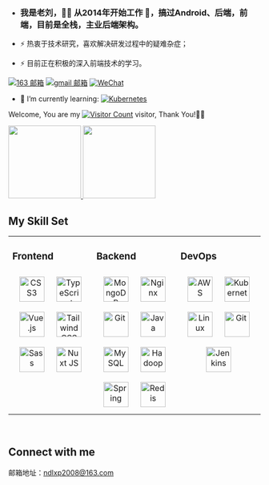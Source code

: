 <link rel="stylesheet" type="text/css" href="./beautiful.css">

- ### 我是老刘，👨‍💻 从2014年开始工作 🚀，搞过Android、后端，前端，目前是全栈，主业后端架构。  
  

- ⚡ 热衷于技术研究，喜欢解决研发过程中的疑难杂症；  
  

- ⚡ 目前正在积极的深入前端技术的学习。  



[![163 邮箱](https://img.shields.io/badge/-163%20Mail-FC1F1F?style=plastic&link=mailto:ndlxp2008@163.com)](mailto:ndlxp2008@163.com)
[![gmail 邮箱](https://img.shields.io/badge/Gmail-D14836?logo=gmail&logoColor=white)](mailto:ndlxp2008@gmail.com)
[![WeChat](https://img.shields.io/badge/WeChat-07C160?logo=wechat&logoColor=white)](https://github.com/ndlxp2008)


- 🌱 I’m currently learning:
  [![Kubernetes](https://img.shields.io/badge/-Kubernetes-F5F5F5?logo=Kubernetes&logoColor=316CE6)](https://github.com/ndlxp2008)


Welcome, You are my [![Visitor Count](https://profile-counter.glitch.me/ndlxp2008/count.svg)](https://github.com/ndlxp2008) visitor, Thank You!🎉🎉

<!-- [![Top Langs](https://github-readme-stats.vercel.app/api/top-langs/?username=ndlxp2008&theme=flag-india)](https://github.com/ndlxp2008/github-readme-stats) -->

[<span><img src="https://github-readme-stats.vercel.app/api/top-langs/?username=ndlxp2008&layout=compact" height=145/></span>  <span><img src="https://github-readme-stats.vercel.app/api?username=ndlxp2008&count_private=true&show_icons=true" height=145/></span>](https://github.com/ndlxp2008)

<!--
<table border="0">
<tr>
<td valign="top">
<img src="https://github-readme-stats.vercel.app/api/top-langs/?username=ndlxp2008&layout=compact" alt="Top Langs" height="160" />
</td>
<td valign="top">
<img src="https://github-readme-stats.vercel.app/api?username=ndlxp2008&show_icons=true" alt="ndlxp2008's GitHub stats" height="160" />
</td>
</tr>
</table>
-->

<!--
![Top Langs](https://github-readme-stats.vercel.app/api/top-langs/?username=ndlxp2008&layout=compact)
![ndlxp2008's GitHub stats](https://github-readme-stats.vercel.app/api?username=ndlxp2008&show_icons=true)
-->

## My Skill Set  
<table><tr><td valign="top" width="33%">



### Frontend  
<div align="center">  
<a href="https://www.w3schools.com/css/" target="_blank"><img style="margin: 10px" src="https://profilinator.rishav.dev/skills-assets/css3-original-wordmark.svg" alt="CSS3" height="50" /></a>  
<a href="https://www.typescriptlang.org/" target="_blank"><img style="margin: 10px" src="https://profilinator.rishav.dev/skills-assets/typescript-original.svg" alt="TypeScript" height="50" /></a>  
<a href="https://vuejs.org/" target="_blank"><img style="margin: 10px" src="https://profilinator.rishav.dev/skills-assets/vuejs-original-wordmark.svg" alt="Vue.js" height="50" /></a>  
<a href="https://www.tailwindcss.com/" target="_blank"><img style="margin: 10px" src="https://profilinator.rishav.dev/skills-assets/tailwindcss.svg" alt="Tailwind CSS" height="50" /></a>  
<a href="https://sass-lang.com/" target="_blank"><img style="margin: 10px" src="https://profilinator.rishav.dev/skills-assets/sass-original.svg" alt="Sass" height="50" /></a>  
<a href="https://nuxtjs.org/" target="_blank"><img style="margin: 10px" src="https://profilinator.rishav.dev/skills-assets/nuxt.png" alt="Nuxt JS" height="50" /></a>  
</div>

</td><td valign="top" width="33%">



### Backend  
<div align="center">  
<a href="https://www.mongodb.com/" target="_blank"><img style="margin: 10px" src="https://profilinator.rishav.dev/skills-assets/mongodb-original-wordmark.svg" alt="MongoDB" height="50" /></a>  
<a href="https://www.nginx.com/" target="_blank"><img style="margin: 10px" src="https://profilinator.rishav.dev/skills-assets/nginx-original.svg" alt="Nginx" height="50" /></a>  
<a href="https://github.com/" target="_blank"><img style="margin: 10px" src="https://profilinator.rishav.dev/skills-assets/git-scm-icon.svg" alt="Git" height="50" /></a>  
<a href="https://www.java.com/" target="_blank"><img style="margin: 10px" src="https://profilinator.rishav.dev/skills-assets/java-original-wordmark.svg" alt="Java" height="50" /></a>  
<a href="https://www.mysql.com/" target="_blank"><img style="margin: 10px" src="https://profilinator.rishav.dev/skills-assets/mysql-original-wordmark.svg" alt="MySQL" height="50" /></a>  
<a href="https://hadoop.apache.org/" target="_blank"><img style="margin: 10px" src="https://profilinator.rishav.dev/skills-assets/apache_hadoop-icon.svg" alt="Hadoop" height="50" /></a>  
<a href="https://docs.spring.io/spring-framework/docs/3.0.x/reference/expressions.html#:~:text=The%20Spring%20Expression%20Language%20(SpEL,and%20basic%20string%20templating%20functionality." target="_blank"><img style="margin: 10px" src="https://profilinator.rishav.dev/skills-assets/springio-icon.svg" alt="Spring" height="50" /></a>  
<a href="https://redis.io/" target="_blank"><img style="margin: 10px" src="https://profilinator.rishav.dev/skills-assets/redis-original-wordmark.svg" alt="Redis" height="50" /></a>  
</div>

</td><td valign="top" width="33%">



### DevOps  
<div align="center">  
<a href="https://aws.amazon.com/" target="_blank"><img style="margin: 10px" src="https://profilinator.rishav.dev/skills-assets/amazonwebservices-original-wordmark.svg" alt="AWS" height="50" /></a>  
<a href="https://kubernetes.io/" target="_blank"><img style="margin: 10px" src="https://profilinator.rishav.dev/skills-assets/kubernetes-icon.svg" alt="Kubernetes" height="50" /></a>  
<a href="https://www.linux.org/" target="_blank"><img style="margin: 10px" src="https://profilinator.rishav.dev/skills-assets/linux-original.svg" alt="Linux" height="50" /></a>  
<a href="https://github.com/" target="_blank"><img style="margin: 10px" src="https://profilinator.rishav.dev/skills-assets/git-scm-icon.svg" alt="Git" height="50" /></a>  
<a href="https://www.jenkins.io/" target="_blank"><img style="margin: 10px" src="https://profilinator.rishav.dev/skills-assets/jenkins-icon.svg" alt="Jenkins" height="50" /></a>  
</div>

</td></tr></table>  

<br/>  


## Connect with me  
邮箱地址：ndlxp2008@163.com  
  
<br/>  

